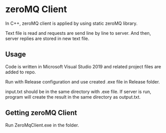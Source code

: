 # zeroMQ Client

In C++, zeroMQ client is applied by using static zeroMQ library. 

Text file is read and requests are send line by line to server. And then, server replies are stored in new text file.

## Usage

Code is written in Microsoft Visual Studio 2019 and related project files are added to repo.

Run with Release configuration and use created .exe file in Release folder.

input.txt should be in the same directory with .exe file. If server is run, program will create the result in the same directory as output.txt.

## Getting zeroMQ Client

Run ZeroMqClient.exe in the folder.
